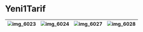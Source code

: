 # Yeni1Tarif

| ![img_6023](https://cloud.githubusercontent.com/assets/314398/15786533/76613d4e-29bd-11e6-967a-5f3d29d3d8d7.jpg) | ![img_6024](https://cloud.githubusercontent.com/assets/314398/15786535/769d24d0-29bd-11e6-91b6-9bc57aae7516.jpg) | ![img_6027](https://cloud.githubusercontent.com/assets/314398/15786534/76950c0a-29bd-11e6-8afc-db4265c01ea0.jpg) | ![img_6028](https://cloud.githubusercontent.com/assets/314398/15786536/769f10e2-29bd-11e6-88db-b43371c64072.jpg)
| --- | --- | --- | --- |
